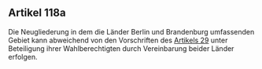 ## Artikel 118a

Die Neugliederung in dem die Länder Berlin und Brandenburg umfassenden Gebiet kann abweichend von den Vorschriften des [Artikels 29](#artikel-29) unter Beteiligung ihrer Wahlberechtigten durch Vereinbarung beider Länder erfolgen.

